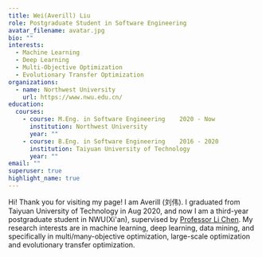 ```yaml
---
title: Wei(Averill) Liu
role: Postgraduate Student in Software Engineering
avatar_filename: avatar.jpg
bio: ""
interests:
  - Machine Learning
  - Deep Learning
  - Multi-Objective Optimization
  - Evolutionary Transfer Optimization
organizations:
  - name: Northwest University
    url: https://www.nwu.edu.cn/
education:
  courses:
    - course: M.Eng. in Software Engineering    2020 - Now
      institution: Northwest University
      year: ""
    - course: B.Eng. in Software Engineering    2016 - 2020
      institution: Taiyuan University of Technology
      year: ""
email: ""
superuser: true
highlight_name: true
---
```

Hi! Thank you for visiting my page! I am Averill (刘伟). I graduated from Taiyuan University of Technology in Aug 2020, and now I am a third-year postgraduate student in NWU(Xi'an), supervised by [Professor Li Chen](https://ist.nwu.edu.cn/info/1017/1269.htm). My research interests are in machine learning, deep learning, data mining, and specifically in multi/many-objective optimization, large-scale optimization and evolutionary transfer optimization.

